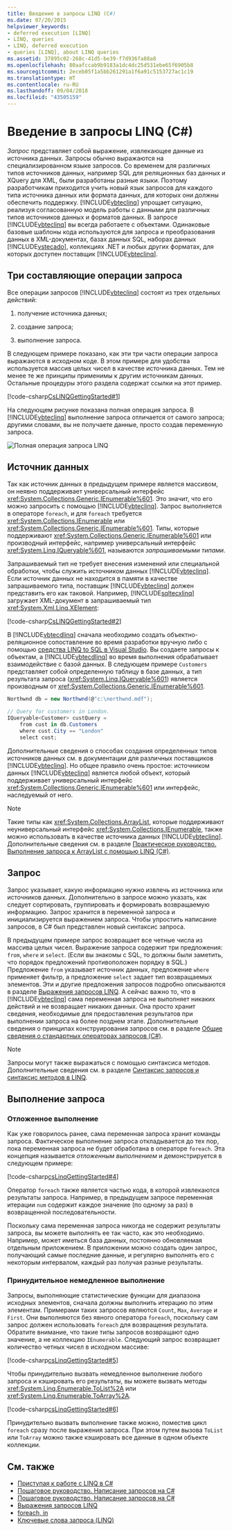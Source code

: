 ```yaml
---
title: Введение в запросы LINQ (C#)
ms.date: 07/20/2015
helpviewer_keywords:
- deferred execution [LINQ]
- LINQ, queries
- LINQ, deferred execution
- queries [LINQ], about LINQ queries
ms.assetid: 37895c02-268c-41d5-be39-f7d936fa88a8
ms.openlocfilehash: 80aafccab9b9183a1dc4dc25d531ebe65f6905b8
ms.sourcegitcommit: 2eceb05f1a5bb261291a1f6a91c5153727ac1c19
ms.translationtype: HT
ms.contentlocale: ru-RU
ms.lasthandoff: 09/04/2018
ms.locfileid: "43505159"
---
```

# <a name="introduction-to-linq-queries-c"></a>Введение в запросы LINQ (C#)
*Запрос* представляет собой выражение, извлекающее данные из источника данных. Запросы обычно выражаются на специализированном языке запросов. Со временем для различных типов источников данных, например SQL для реляционных баз данных и XQuery для XML, были разработаны разные языки. Поэтому разработчикам приходится учить новый язык запросов для каждого типа источника данных или формата данных, для которых они должны обеспечить поддержку. [!INCLUDE[vbteclinq](~/includes/vbteclinq-md.md)] упрощает ситуацию, реализуя согласованную модель работы с данными для различных типов источников данных и форматов данных. В запросе [!INCLUDE[vbteclinq](~/includes/vbteclinq-md.md)] вы всегда работаете с объектами. Одинаковые базовые шаблоны кода используются для запроса и преобразования данных в XML-документах, базах данных SQL, наборах данных [!INCLUDE[vstecado](~/includes/vstecado-md.md)], коллекциях .NET и любых других форматах, для которых доступен поставщик [!INCLUDE[vbteclinq](~/includes/vbteclinq-md.md)].  
  
## <a name="three-parts-of-a-query-operation"></a>Три составляющие операции запроса  
 Все операции запросов [!INCLUDE[vbteclinq](~/includes/vbteclinq-md.md)] состоят из трех отдельных действий:  
  
1.  получение источника данных;  
  
2.  создание запроса;  
  
3.  выполнение запроса.  
  
 В следующем примере показано, как эти три части операции запроса выражаются в исходном коде. В этом примере для удобства используется массив целых чисел в качестве источника данных. Тем не менее те же принципы применимы к другим источникам данных. Остальные процедуры этого раздела содержат ссылки на этот пример.  
  
 [!code-csharp[CsLINQGettingStarted#1](../../../../csharp/programming-guide/concepts/linq/codesnippet/CSharp/introduction-to-linq-queries_1.cs)]  
  
 На следующем рисунке показана полная операция запроса. В [!INCLUDE[vbteclinq](~/includes/vbteclinq-md.md)] выполнение запроса отличается от самого запроса; другими словами, вы не получаете данные, просто создав переменную запроса.  
  
 ![Полная операция запроса LINQ](../../../../csharp/programming-guide/concepts/linq/media/linq_query.png "INQ_Query")  
  
## <a name="the-data-source"></a>Источник данных  
 Так как источник данных в предыдущем примере является массивом, он неявно поддерживает универсальный интерфейс <xref:System.Collections.Generic.IEnumerable%601>. Это значит, что его можно запросить с помощью [!INCLUDE[vbteclinq](~/includes/vbteclinq-md.md)]. Запрос выполняется в операторе `foreach`, и для `foreach` требуется <xref:System.Collections.IEnumerable> или <xref:System.Collections.Generic.IEnumerable%601>. Типы, которые поддерживают <xref:System.Collections.Generic.IEnumerable%601> или производный интерфейс, например универсальный интерфейс <xref:System.Linq.IQueryable%601>, называются *запрашиваемыми типами*.  
  
 Запрашиваемый тип не требует внесения изменений или специальной обработки, чтобы служить источником данных [!INCLUDE[vbteclinq](~/includes/vbteclinq-md.md)]. Если источник данных не находится в памяти в качестве запрашиваемого типа, поставщик [!INCLUDE[vbteclinq](~/includes/vbteclinq-md.md)] должен представить его как таковой. Например, [!INCLUDE[sqltecxlinq](~/includes/sqltecxlinq-md.md)] загружает XML-документ в запрашиваемый тип <xref:System.Xml.Linq.XElement>:  
  
 [!code-csharp[CsLINQGettingStarted#2](../../../../csharp/programming-guide/concepts/linq/codesnippet/CSharp/introduction-to-linq-queries_2.cs)]  
  
 В [!INCLUDE[vbtecdlinq](~/includes/vbtecdlinq-md.md)] сначала необходимо создать объектно-реляционное сопоставление во время разработки вручную либо с помощью [средства LINQ to SQL в Visual Studio](/visualstudio/data-tools/linq-to-sql-tools-in-visual-studio2). Вы создаете запросы к объектам, а [!INCLUDE[vbtecdlinq](~/includes/vbtecdlinq-md.md)] во время выполнения обрабатывает взаимодействие с базой данных. В следующем примере `Customers` представляет собой определенную таблицу в базе данных, а тип результата запроса (<xref:System.Linq.IQueryable%601>) является производным от <xref:System.Collections.Generic.IEnumerable%601>.  
  
```csharp  
Northwnd db = new Northwnd(@"c:\northwnd.mdf");  
  
// Query for customers in London.  
IQueryable<Customer> custQuery =  
    from cust in db.Customers  
    where cust.City == "London"  
    select cust;  
```  
  
 Дополнительные сведения о способах создания определенных типов источников данных см. в документации для различных поставщиков [!INCLUDE[vbteclinq](~/includes/vbteclinq-md.md)]. Но общее правило очень простое: источником данных [!INCLUDE[vbteclinq](~/includes/vbteclinq-md.md)] является любой объект, который поддерживает универсальный интерфейс <xref:System.Collections.Generic.IEnumerable%601> или интерфейс, наследуемый от него.  
  
> [!NOTE]
>  Такие типы как <xref:System.Collections.ArrayList>, которые поддерживают неуниверсальный интерфейс <xref:System.Collections.IEnumerable>, также можно использовать в качестве источника данных [!INCLUDE[vbteclinq](~/includes/vbteclinq-md.md)]. Дополнительные сведения см. в разделе [Практическое руководство. Выполнение запроса к ArrayList с помощью LINQ (C#)](../../../../csharp/programming-guide/concepts/linq/how-to-query-an-arraylist-with-linq.md).  
  
##  <a name="query"></a> Запрос  
 Запрос указывает, какую информацию нужно извлечь из источника или источников данных. Дополнительно в запросе можно указать, как следует сортировать, группировать и формировать возвращаемую информацию. Запрос хранится в переменной запроса и инициализируется выражением запроса. Чтобы упростить написание запросов, в C# был представлен новый синтаксис запроса.  
  
 В предыдущем примере запрос возвращает все четные числа из массива целых чисел. Выражение запроса содержит три предложения: `from`, `where` и `select`. (Если вы знакомы с SQL, то должны были заметить, что порядок предложений противоположен порядку в SQL.) Предложение `from` указывает источник данных, предложение `where` применяет фильтр, а предложение `select` задает тип возвращаемых элементов. Эти и другие предложения запросов подробно описываются в разделе [Выражения запросов LINQ](../../../../csharp/programming-guide/linq-query-expressions/index.md). А сейчас важно то, что в [!INCLUDE[vbteclinq](~/includes/vbteclinq-md.md)] сама переменная запроса не выполняет никаких действий и не возвращает никаких данных. Она просто хранит сведения, необходимые для предоставления результатов при выполнении запроса на более позднем этапе. Дополнительные сведения о принципах конструирования запросов см. в разделе [Общие сведения о стандартных операторах запросов (C#)](../../../../csharp/programming-guide/concepts/linq/standard-query-operators-overview.md).  
  
> [!NOTE]
>  Запросы могут также выражаться с помощью синтаксиса методов. Дополнительные сведения см. в разделе [Синтаксис запросов и синтаксис методов в LINQ](../../../../csharp/programming-guide/concepts/linq/query-syntax-and-method-syntax-in-linq.md).  
  
## <a name="query-execution"></a>Выполнение запроса  
  
### <a name="deferred-execution"></a>Отложенное выполнение  
 Как уже говорилось ранее, сама переменная запроса хранит команды запроса. Фактическое выполнение запроса откладывается до тех пор, пока переменная запроса не будет обработана в операторе `foreach`. Эта концепция называется *отложенным выполнением* и демонстрируется в следующем примере:  
  
 [!code-csharp[csLinqGettingStarted#4](../../../../csharp/programming-guide/concepts/linq/codesnippet/CSharp/introduction-to-linq-queries_3.cs)]  
  
 Оператор `foreach` также является частью кода, в которой извлекаются результаты запроса. Например, в предыдущем запросе переменная итерации `num` содержит каждое значение (по одному за раз) в возвращенной последовательности.  
  
 Поскольку сама переменная запроса никогда не содержит результаты запроса, вы можете выполнять ее так часто, как это необходимо. Например, может иметься база данных, постоянно обновляемая отдельным приложением. В приложении можно создать один запрос, получающий самые последние данные, и регулярно выполнять его с некоторым интервалом, каждый раз получая разные результаты.  
  
### <a name="forcing-immediate-execution"></a>Принудительное немедленное выполнение  
 Запросы, выполняющие статистические функции для диапазона исходных элементов, сначала должны выполнить итерацию по этим элементам. Примерами таких запросов являются `Count`, `Max`, `Average` и `First`. Они выполняются без явного оператора `foreach`, поскольку сам запрос должен использовать `foreach` для возвращения результата. Обратите внимание, что такие типы запросов возвращают одно значение, а не коллекцию `IEnumerable`. Следующий запрос возвращает количество четных чисел в исходном массиве:  
  
 [!code-csharp[csLinqGettingStarted#5](../../../../csharp/programming-guide/concepts/linq/codesnippet/CSharp/introduction-to-linq-queries_4.cs)]  
  
 Чтобы принудительно вызвать немедленное выполнение любого запроса и кэшировать его результаты, вы можете вызвать методы <xref:System.Linq.Enumerable.ToList%2A> или <xref:System.Linq.Enumerable.ToArray%2A>.  
  
 [!code-csharp[csLinqGettingStarted#6](../../../../csharp/programming-guide/concepts/linq/codesnippet/CSharp/introduction-to-linq-queries_5.cs)]  
  
 Принудительно вызвать выполнение также можно, поместив цикл `foreach` сразу после выражения запроса. При этом путем вызова `ToList` или `ToArray` можно также кэшировать все данные в одном объекте коллекции.  
  
## <a name="see-also"></a>См. также

- [Приступая к работе с LINQ в C#](../../../../csharp/programming-guide/concepts/linq/getting-started-with-linq.md)  
- [Пошаговое руководство. Написание запросов на C#](../../../../csharp/programming-guide/concepts/linq/walkthrough-writing-queries-linq.md)  
- [Пошаговое руководство. Написание запросов на C#](../../../../csharp/programming-guide/concepts/linq/walkthrough-writing-queries-linq.md)  
- [Выражения запросов LINQ](../../../../csharp/programming-guide/linq-query-expressions/index.md)  
- [foreach, in](../../../../csharp/language-reference/keywords/foreach-in.md)  
- [Ключевые слова запроса (LINQ)](../../../../csharp/language-reference/keywords/query-keywords.md)
